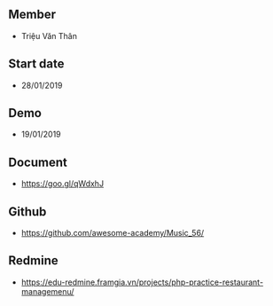 ## Member
- Triệu Văn Thân

## Start date
- 28/01/2019

## Demo
- 19/01/2019

## Document 
- https://goo.gl/qWdxhJ

## Github
- https://github.com/awesome-academy/Music_56/
## Redmine
- https://edu-redmine.framgia.vn/projects/php-practice-restaurant-managemenu/

